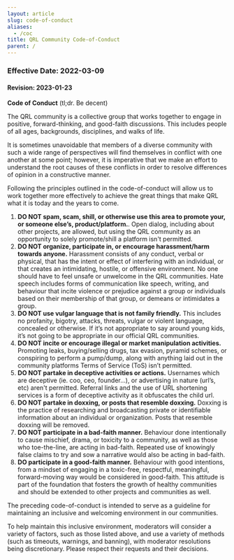```yaml
---
layout: article
slug: code-of-conduct
aliases:
  - /coc
title: QRL Community Code-of-Conduct
parent: /
---
```


### Effective Date: 2022-03-09

#### Revision: 2023-01-23

**Code of Conduct** (tl;dr. Be decent)

The QRL community is a collective group that works together to engage in positive, forward-thinking, and good-faith discussions. This includes people of all ages, backgrounds, disciplines, and walks of life.

It is sometimes unavoidable that members of a diverse community with such a wide range of perspectives will find themselves in conflict with one another at some point; however, it is imperative that we make an effort to understand the root causes of these conflicts in order to resolve differences of opinion in a constructive manner. 

Following the principles outlined in the code-of-conduct will allow us to work together more effectively to achieve the great things that make QRL what it is today and the years to come.

1. **__DO NOT__ spam, scam, shill, or otherwise use this area to promote your, or someone else’s, product/platform.**. Open dialog, including about other projects, are allowed, but using the QRL community as an opportunity to solely promote/shill a platform isn't permitted.
2. **__DO NOT__ organize, participate in, or encourage harassment/harm towards anyone.** Harassment consists of any conduct, verbal or physical, that has the intent or effect of interfering with an individual, or that creates an intimidating, hostile, or offensive environment. No one should have to feel unsafe or unwelcome in the QRL communities. Hate speech includes forms of communication like speech, writing, and behaviour that incite violence or prejudice against a group or individuals based on their membership of that group, or demeans or intimidates a group.
3. **__DO NOT__ use vulgar language that is not family friendly.** This includes no profanity, bigotry, attacks, threats, vulgar or violent language, concealed or otherwise. If it’s not appropriate to say around young kids, it’s not going to be appropriate in our official QRL communities. 
4. **__DO NOT__ incite or encourage illegal or market manipulation activities.** Promoting leaks, buying/selling drugs, tax evasion, pyramid schemes, or conspiring to perform a pump/dump, along with anything laid out in the community platforms Terms of Service (ToS) isn’t permitted.
5. **__DO NOT__ partake in deceptive activities or actions.** Usernames which are deceptive (ie. coo, ceo, founder…), or advertising in nature (url’s, etc) aren't permitted. Referral links and the use of URL shortening services is a form of deceptive activity as it obfuscates the child url. 
6. **__DO NOT__ partake in doxxing, or posts that resemble doxxing.** Doxxing is the practice of researching and broadcasting private or identifiable information about an individual or organization. Posts that resemble doxxing will be removed.
7. **__DO NOT__ participate in a bad-faith manner.** Behaviour done intentionally to cause mischief, drama, or  toxicity to a community, as well as those who toe-the-line, are acting in bad-faith. Repeated use of knowingly false claims to try and sow a narrative would also be acting in bad-faith.
8. **__DO__ participate in a good-faith manner.** Behaviour with good intentions, from a mindset of engaging in a toxic-free, respectful, meaningful, forward-moving way would be considered in good-faith. This attitude is part of the foundation that fosters the growth of healthy communities and should be extended to other projects and communities as well.

The preceding code-of-conduct is intended to serve as a guideline for maintaining an inclusive and welcoming environment in our communities. 

To help maintain this inclusive environment, moderators will consider a variety of factors, such as those listed above, and use a variety of methods (such as timeouts, warnings, and banning), with moderator resolutions being discretionary. Please respect their requests and their decisions. 
